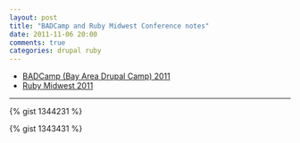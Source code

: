 ```yaml
---
layout: post
title: "BADCamp and Ruby Midwest Conference notes"
date: 2011-11-06 20:00
comments: true
categories: drupal ruby
---
```


*  [BADCamp (Bay Area Drupal Camp) 2011](https://gist.github.com/1344231)
*  [Ruby Midwest 2011](https://gist.github.com/1343431)

<!-- more -->
-------

{% gist 1344231 %}

{% gist 1343431 %}